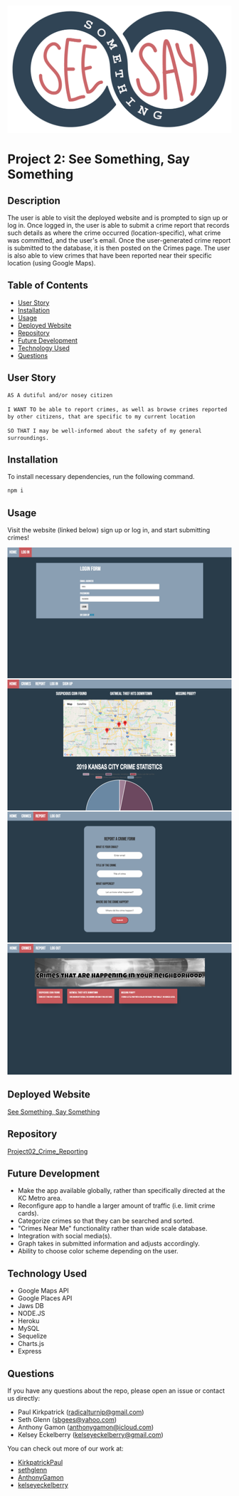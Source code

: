 ![Logo](./public/assets/images/seesay-03.png)
# Project 2: See Something, Say Something

## Description
The user is able to visit the deployed website and is prompted to sign up or log in. Once logged in, the user is able to submit a crime report that records such details as where the crime occurred (location-specific), what crime was committed, and the user's email. Once the user-generated crime report is submitted to the database, it is then posted on the Crimes page. The user is also able to view crimes that have been reported near their specific location (using Google Maps).

## Table of Contents
* [User Story](#user-story)
* [Installation](#installation)
* [Usage](#usage)
* [Deployed Website](#deployed-website)
* [Repository](#repository)
* [Future Development](#future-development)
* [Technology Used](#technology-used)
* [Questions](#questions)

## User Story
```
AS A dutiful and/or nosey citizen

I WANT TO be able to report crimes, as well as browse crimes reported by other citizens, that are specific to my current location

SO THAT I may be well-informed about the safety of my general surroundings.
```

## Installation
To install necessary dependencies, run the following command.
````bash
npm i
````

## Usage
Visit the website (linked below) sign up or log in, and start submitting crimes!

![login](./public/assets/images/login.png)
![home](./public/assets/images/home.png)
![report](./public/assets/images/report.png)
![crimes](./public/assets/images/crimes.png)

## Deployed Website
[See Something, Say Something](https://fierce-mountain-61777.herokuapp.com/)

## Repository
[Project02_Crime_Reporting](https://github.com/KirkpatrickPaul/Project02_Crime_Reporting)

## Future Development
* Make the app available globally, rather than specifically directed at the KC Metro area.
* Reconfigure app to handle a larger amount of traffic (i.e. limit crime cards).
* Categorize crimes so that they can be searched and sorted.
* "Crimes Near Me" functionality rather than wide scale database.
* Integration with social media(s).
* Graph takes in submitted information and adjusts accordingly.
* Ability to choose color scheme depending on the user.

## Technology Used
* Google Maps API
* Google Places API
* Jaws DB
* NODE.JS 
* Heroku 
* MySQL 
* Sequelize
* Charts.js 
* Express

## Questions
If you have any questions about the repo, please open an issue or contact us directly: 
* Paul Kirkpatrick ([radicalturnip@gmail.com](radicalturnip@gmail.com))
* Seth Glenn ([sbgees@yahoo.com](sbgees@yahoo.com))
* Anthony Gamon ([anthonygamon@icloud.com](anthonygamon@icloud.com))
* Kelsey Eckelberry ([kelseyeckelberry@gmail.com](kelseyeckelberry@gmail.com))


You can check out more of our work at: 
* [KirkpatrickPaul](https://github.com/KirkpatrickPaul)
* [sethglenn](https://github.com/sethglenn)
* [AnthonyGamon](https://github.com/AnthonyGamon)
* [kelseyeckelberry](https://github.com/kelseyeckelberry) 
